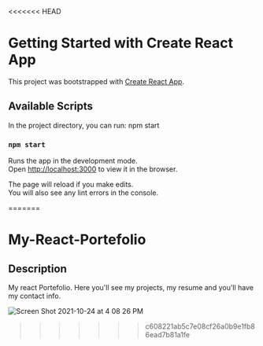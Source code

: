 <<<<<<< HEAD
# Getting Started with Create React App

This project was bootstrapped with [Create React App](https://github.com/facebook/create-react-app).

## Available Scripts

In the project directory, you can run: npm start

### `npm start`

Runs the app in the development mode.\
Open [http://localhost:3000](http://localhost:3000) to view it in the browser.

The page will reload if you make edits.\
You will also see any lint errors in the console.

=======
# My-React-Portefolio

## Description 

My react Portefolio. Here you'll see my projects, my resume and you'll have my contact info.

![Screen Shot 2021-10-24 at 4 08 26 PM](https://user-images.githubusercontent.com/78246665/138610959-ca229163-cb3c-459f-8baf-4ffebffa49a5.png)
>>>>>>> c608221ab5c7e08cf26a0b9e1fb86ead7b81a1fe
